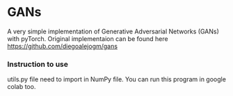 # GANs
A very simple implementation of Generative Adversarial Networks (GANs) with pyTorch. Original implementaion can be found here https://github.com/diegoalejogm/gans

### Instruction to use 
utils.py file need to import in NumPy file. You can run this program in google colab too. 
